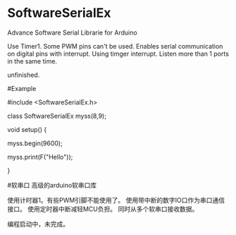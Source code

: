 # SoftwareSerialEx
Advance Software Serial Librarie for Arduino

Use Timer1. Some PWM pins can't be used.
Enables serial communication on digital pins with interrupt. 
Using timger interrupt.
Listen more than 1 ports in the same time.

unfinished.

#Example

\#include <SoftwareSerialEx.h>

class SoftwareSerialEx myss(8,9);

void setup() {

 myss.begin(9600); 
 
 myss.print(F("Hello"));
 
}

#软串口
高级的arduino软串口库

使用计时器1。有些PWM引脚不能使用了。
使用带中断的数字IO口作为串口通信接口。
使用定时器中断减轻MCU负担。
同时从多个软串口接收数据。

编程启动中，未完成。
